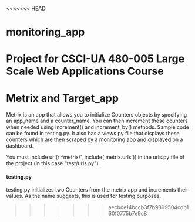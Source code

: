 <<<<<<< HEAD
# monitoring_app
Project for CSCI-UA 480-005 Large Scale Web Applications Course
=======
# Metrix and Target_app
#### 
Metrix is an app that allows you to initialize Counters objects by specifying an app_name and a counter_name. You can then increment these counters when needed using increment() and increment_by() methods. Sample code can be found in testing.py. It also has a views.py file that displays these counters which are then scraped by a [monitoring app](https://github.com/aartibagul/monitoring_app) and displayed on a dashboard.

You must include  url(r'^metrix/', include('metrix.urls')) in the urls.py file of the project (in this case "test/urls.py").

#### testing.py
testing.py initializes two Counters from the metrix app and increments their values. As the name suggests, this is used for testing purposes.
>>>>>>> aecbde14bccb3f7b9899504cdb160f0775b7e9c8
